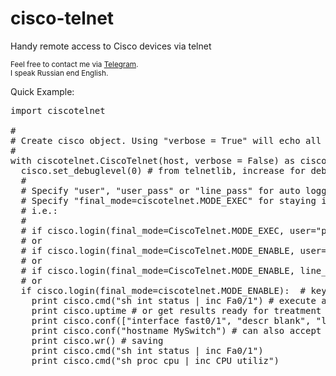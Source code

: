 # cisco-telnet
Handy remote access to Cisco devices via telnet

<small>Feel free to contact me via <a href="https://t.me/sergeyzelyukin">Telegram</a>.<br>
I speak Russian end English.</small>

Quick Example:

<pre>
import ciscotelnet

#
# Create cisco object. Using "verbose = True" will echo all receiving data to STDOUT. Use "with" statement for autologout and proper socket closure.
#
with ciscotelnet.CiscoTelnet(host, verbose = False) as cisco:
  cisco.set_debuglevel(0) # from telnetlib, increase for debugging
  #
  # Specify "user", "user_pass" or "line_pass" for auto logging, or use default "interactive=True" for keyboard inputs.
  # Specify "final_mode=ciscotelnet.MODE_EXEC" for staying in user exec mode or rely on default "MODE_ENABLE" and specify "enable_password" (or use keyboard inputs again) 
  # i.e.:
  #
  # if cisco.login(final_mode=CiscoTelnet.MODE_EXEC, user="peter", user_pass="secret"):
  # or
  # if cisco.login(final_mode=CiscoTelnet.MODE_ENABLE, user="john", user_pass="12345678", enable_pass="cisco"):
  # or
  # if cisco.login(final_mode=CiscoTelnet.MODE_ENABLE, line_pass="abcdef", enable_pass="cisco"):
  # or
  if cisco.login(final_mode=ciscotelnet.MODE_ENABLE):  # keyboard interactive
    print cisco.cmd("sh int status | inc Fa0/1") # execute any command on cisco device and get raw output
    print cisco.uptime # or get results ready for treatment 
    print cisco.conf(["interface fast0/1", "descr blank", "load-interval 300"])  # IMPORTANT: do not use "conf t" and/or "end" cli commands here
    print cisco.conf("hostname MySwitch") # can also accept 'str' in case of single command
    print cisco.wr() # saving
    print cisco.cmd("sh int status | inc Fa0/1")
    print cisco.cmd("sh proc cpu | inc CPU utiliz")
</pre>
